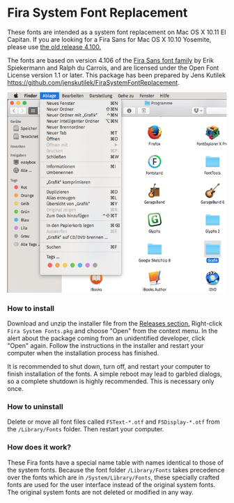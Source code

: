 Fira System Font Replacement
============================

These fonts are intended as a system font replacement on Mac OS X 10.11 El Capitan. If you are looking for a Fira Sans for Mac OS X 10.10 Yosemite, please use [the old release 4.100.](https://github.com/jenskutilek/FiraSystemFontReplacement/releases/tag/v4.100)

The fonts are based on version 4.106 of the [Fira Sans font family](http://www.carrois.com/fira-4-1/) by Erik Spiekermann and Ralph du Carrois, and are licensed under the Open Font License version 1.1 or later. This package has been prepared by Jens Kutilek <https://github.com/jenskutilek/FiraSystemFontReplacement>.

![](el-capitan-fira.png)

### How to install

Download and unzip the installer file from the [Releases section.](https://github.com/jenskutilek/FiraSystemFontReplacement/releases) Right-click `Fira System Fonts.pkg` and choose "Open" from the context menu. In the alert about the package coming from an unidentified developer, click "Open" again. Follow the instructions in the installer and restart your computer when the installation process has finished.

It is recommended to shut down, turn off, and restart your computer to finish installation of the fonts. A simple reboot may lead to garbled dialogs, so a complete shutdown is highly recommended. This is necessary only once.

### How to uninstall

Delete or move all font files called `FSText-*.otf` and `FSDisplay-*.otf` from the `/Library/Fonts` folder. Then restart your computer.

### How does it work?

These Fira fonts have a special name table with names identical to those of the system fonts. Because the font folder `/Library/Fonts` takes precedence over the fonts which are in `/System/Library/Fonts`, these specially crafted fonts are used for the user interface instead of the original system fonts. The original system fonts are not deleted or modified in any way.
